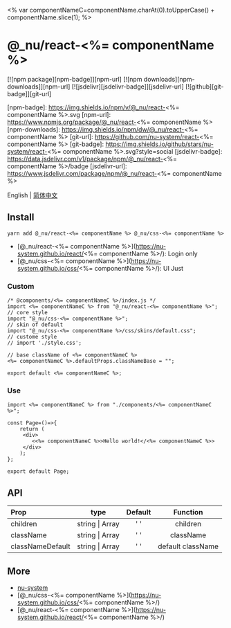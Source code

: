 <% var componentNameC=componentName.charAt(0).toUpperCase() + componentName.slice(1);  %>
# @\_nu/react-<%= componentName %>

[![npm package][npm-badge]][npm-url]
[![npm downloads][npm-downloads]][npm-url]
[![jsdelivr][jsdelivr-badge]][jsdelivr-url]
[![github][git-badge]][git-url]

[npm-badge]: https://img.shields.io/npm/v/@_nu/react-<%= componentName %>.svg
[npm-url]: https://www.npmjs.org/package/@_nu/react-<%= componentName %>
[npm-downloads]: https://img.shields.io/npm/dw/@_nu/react-<%= componentName %>
[git-url]: https://github.com/nu-system/react-<%= componentName %>
[git-badge]: https://img.shields.io/github/stars/nu-system/react-<%= componentName %>.svg?style=social
[jsdelivr-badge]: https://data.jsdelivr.com/v1/package/npm/@_nu/react-<%= componentName %>/badge
[jsdelivr-url]: https://www.jsdelivr.com/package/npm/@_nu/react-<%= componentName %>

English | [简体中文](./lang/zh.md)

## Install

```
yarn add @_nu/react-<%= componentName %> @_nu/css-<%= componentName %>
```

- [@\_nu/react-<%= componentName %>](https://nu-system.github.io/react/<%= componentName %>/): Login only
- [@\_nu/css-<%= componentName %>](https://nu-system.github.io/css/<%= componentName %>/): UI Just

### Custom

```JSX
/* @components/<%= componentNameC %>/index.js */
import <%= componentNameC %> from "@_nu/react-<%= componentName %>";
// core style
import "@_nu/css-<%= componentName %>";
// skin of default
import "@_nu/css-<%= componentName %>/css/skins/default.css";
// custome style
// import './style.css';

// base className of <%= componentNameC %>
<%= componentNameC %>.defaultProps.classNameBase = "";

export default <%= componentNameC %>;
```

### Use

```JSX
import <%= componentNameC %> from "./components/<%= componentNameC %>";

const Page=()=>{
    return (
     <div>
        <<%= componentNameC %>>Hello world!</<%= componentNameC %>>
     </div>
    );
};

export default Page;
```

## API

| Prop             |               type               | Default  |         Function          |
| :--------------- | :------------------------------: | :------: | :-----------------------: |
| children         |       string &#124; Array        | '&nbsp;' |         children          |
| className        |       string &#124; Array        | '&nbsp;' |         className         |
| classNameDefault |       string &#124; Array        | '&nbsp;' |     default className     |

## More

- [nu-system](https://nu-system.github.io/)
- [@\_nu/css-<%= componentName %>](https://nu-system.github.io/css/<%= componentName %>/)
- [@\_nu/react-<%= componentName %>](https://nu-system.github.io/react/<%= componentName %>/)